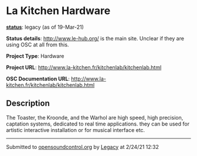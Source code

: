 # La Kitchen Hardware

**[status](../implementation-status.html)**: legacy (as of 19-Mar-21)

**Status details**: 
http://www.le-hub.org/ is the main site. Unclear if they are using OSC at all from this.

**Project Type**: Hardware

**Project URL**: <http://www.la-kitchen.fr/kitchenlab/kitchenlab.html>

**OSC Documentation URL**: <http://www.la-kitchen.fr/kitchenlab/kitchenlab.html>

## Description

The Toaster, the Kroonde, and the Warhol are high speed, high precision, captation systems, dedicated to real time applications. they can be used for artistic interactive installation or for musical interface etc.

---
Submitted to [opensoundcontrol.org](https://opensoundcontrol.org) by [Legacy](https://web.archive.org) at 2/24/21 12:32
